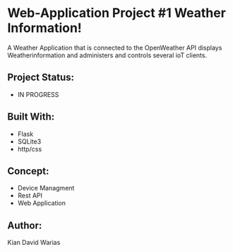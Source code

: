 # Web-Application Project #1 Weather Information!
A Weather Application that is connected to the OpenWeather API displays Weatherinformation and administers and controls several ioT clients. 

## Project Status: 
- IN PROGRESS

## Built With:
- Flask
- SQLite3
- http/css

## Concept: 
- Device Managment 
- Rest API
- Web Application



## Author: 
Kian David Warias
